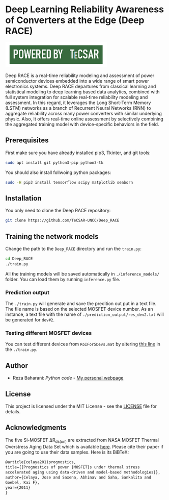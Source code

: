 # Deep Learning Reliability Awareness of Converters at the Edge (Deep RACE)
![POWERED BY TeCSAR](https://raw.githubusercontent.com/TeCSAR-UNCC/Deep_RACE/master/logo/tecsarPowerBy.png)

Deep RACE is a real-time reliability modeling and assessment of power semiconductor devices embedded into a wide range of smart power electronics systems. Deep RACE departures from classical learning and statistical modeling to deep learning based data analytics, combined with full system integration for scalable real-time reliability modeling and assessment. In this regard, it leverages the Long Short-Term Memory (LSTM) networks as a branch of Recurrent Neural Networks (RNN) to aggregate reliability across many power converters with similar underlying physic. Also, It offers real-time online assessment by selectively combining the aggregated training model with device-specific behaviors in the field.
## Prerequisites
First make sure you have already installed pip3, Tkinter, and git tools:
``` bash
sudo apt install git python3-pip python3-tk
```
You should also install follwoing python packages:
```bash
sudo -H pip3 install tensorflow scipy matplotlib seaborn
```
## Installation
You only need to clone the Deep RACE repository:
```bash
git clone https://github.com/TeCSAR-UNCC/Deep_RACE
```
## Training the network models
Change the path to the `Deep_RACE` directory and run the `train.py`:
```bash
cd Deep_RACE
./train.py
```

All the training models will be saved automatically in `./inference_models/` folder. You can load them by running `inference.py` file.

### Prediction output
The `./train.py` will generate and save the predition out put in a text file. The file name is based on the selected MOSFET device number. As an instance, a text file with the name of `./prediction_output/res_dev2.txt` will be generated for `dev#2`.

### Testing different MOSFET devices
You can test different devices from `RoIFor5Devs.mat` by altering [this line](https://github.com/TeCSAR-UNCC/Deep_RACE/blob/faa2f1aed804ba607b24fe0e2e6b9eb724fb0982/dR.py#L69) in the `./train.py`.

## Author
* Reza Baharani:  *Python code* - [My personal webpage](https://rbaharani.com/)
## License
This project is licensed under the MIT License - see the [LICENSE](https://raw.githubusercontent.com/TeCSAR-UNCC/Deep_RACE/master/LICENSE) file for details.
## Acknowledgments

The five Si-MOSFET ΔR<sub>ds(on)</sub> are extracted from NASA MOSFET Thermal Overstress Aging Data Set which is available [here](https://ti.arc.nasa.gov/tech/dash/groups/pcoe/prognostic-data-repository/). Please cite their paper if you are going to use their data samples. Here is its BiBTeX:
```
@article{celaya2011prognostics,
title={{Prognostics of power {MOSFET}s under thermal stress accelerated aging using data-driven and model-based methodologies}},
author={Celaya, Jose and Saxena, Abhinav and Saha, Sankalita and Goebel, Kai F},
year={2011}
}
```
